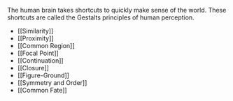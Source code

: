 The human brain takes shortcuts to quickly make sense of the world. These shortcuts are called the Gestalts principles of human perception.

- [[Similarity]]
- [[Proximity]]
- [[Common Region]]
- [[Focal Point]]
- [[Continuation]]
- [[Closure]]
- [[Figure-Ground]]
- [[Symmetry and Order]]
- [[Common Fate]]